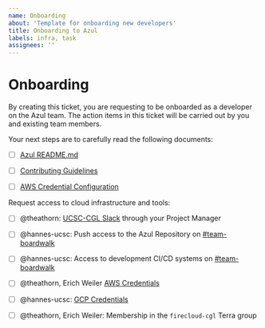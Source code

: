 ```yaml
---
name: Onboarding
about: 'Template for onboarding new developers'
title: Onboarding to Azul
labels: infra, task
assignees: ''
---
```


# Onboarding

By creating this ticket, you are requesting to be onboarded as a developer on the Azul team.
The action items in this ticket will be carried out by you and existing team
members.

Your next steps are to carefully read the following documents:

- [ ] [Azul README.md](https://github.com/databiosphere/azul)

- [ ] [Contributing Guidelines](https://github.com/DataBiosphere/azul/blob/develop/CONTRIBUTING.rst)

- [ ] [AWS Credential Configuration](https://giwiki.gi.ucsc.edu/index.php/Overview_of_Getting_and_Using_an_AWS_IAM_Account)

Request access to cloud infrastructure and tools:

- [ ] @theathorn: [UCSC-CGL Slack](ucsc-cgl.slack.com) through your Project Manager
 
- [ ] @hannes-ucsc: Push access to the Azul Repository on [#team-boardwalk](https://ucsc-cgl.slack.com/archives/C705Y6G9Z)

- [ ] @hannes-ucsc: Access to development CI/CD systems on [#team-boardwalk](https://ucsc-cgl.slack.com/archives/C705Y6G9Z)

- [ ] @theathorn, Erich Weiler [AWS Credentials](https://gi-gateway.signin.aws.amazon.com/console)

- [ ] @hannes-ucsc: [GCP Credentials](https://console.cloud.google.com/)

- [ ] @theathorn, Erich Weiler: Membership in the `firecloud-cgl` Terra group
